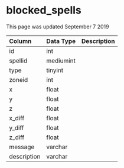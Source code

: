 # blocked\_spells

This page was updated September 7 2019

| Column | Data Type | Description |
| :--- | :--- | :--- |
| id | int |  |
| spellid | mediumint |  |
| type | tinyint |  |
| zoneid | int |  |
| x | float |  |
| y | float |  |
| z | float |  |
| x\_diff | float |  |
| y\_diff | float |  |
| z\_diff | float |  |
| message | varchar |  |
| description | varchar |  |

